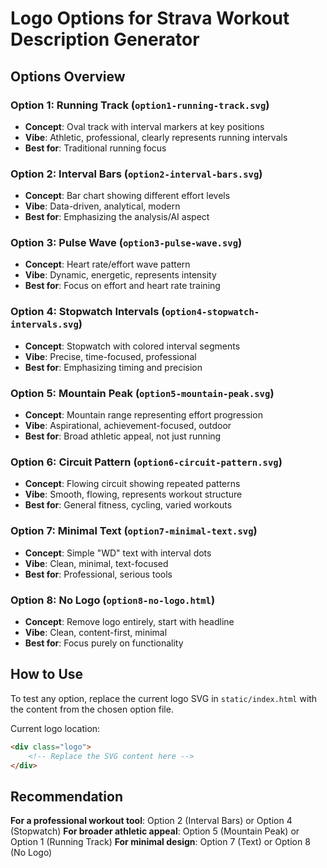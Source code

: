 # Logo Options for Strava Workout Description Generator

## Options Overview

### Option 1: Running Track (`option1-running-track.svg`)
- **Concept**: Oval track with interval markers at key positions
- **Vibe**: Athletic, professional, clearly represents running intervals
- **Best for**: Traditional running focus

### Option 2: Interval Bars (`option2-interval-bars.svg`)
- **Concept**: Bar chart showing different effort levels
- **Vibe**: Data-driven, analytical, modern
- **Best for**: Emphasizing the analysis/AI aspect

### Option 3: Pulse Wave (`option3-pulse-wave.svg`)
- **Concept**: Heart rate/effort wave pattern
- **Vibe**: Dynamic, energetic, represents intensity
- **Best for**: Focus on effort and heart rate training

### Option 4: Stopwatch Intervals (`option4-stopwatch-intervals.svg`)
- **Concept**: Stopwatch with colored interval segments
- **Vibe**: Precise, time-focused, professional
- **Best for**: Emphasizing timing and precision

### Option 5: Mountain Peak (`option5-mountain-peak.svg`)
- **Concept**: Mountain range representing effort progression
- **Vibe**: Aspirational, achievement-focused, outdoor
- **Best for**: Broad athletic appeal, not just running

### Option 6: Circuit Pattern (`option6-circuit-pattern.svg`)
- **Concept**: Flowing circuit showing repeated patterns
- **Vibe**: Smooth, flowing, represents workout structure
- **Best for**: General fitness, cycling, varied workouts

### Option 7: Minimal Text (`option7-minimal-text.svg`)
- **Concept**: Simple "WD" text with interval dots
- **Vibe**: Clean, minimal, text-focused
- **Best for**: Professional, serious tools

### Option 8: No Logo (`option8-no-logo.html`)
- **Concept**: Remove logo entirely, start with headline
- **Vibe**: Clean, content-first, minimal
- **Best for**: Focus purely on functionality

## How to Use

To test any option, replace the current logo SVG in `static/index.html` with the content from the chosen option file.

Current logo location:
```html
<div class="logo">
    <!-- Replace the SVG content here -->
</div>
```

## Recommendation

**For a professional workout tool**: Option 2 (Interval Bars) or Option 4 (Stopwatch)
**For broader athletic appeal**: Option 5 (Mountain Peak) or Option 1 (Running Track)
**For minimal design**: Option 7 (Text) or Option 8 (No Logo)